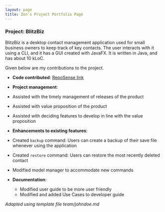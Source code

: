 ```yaml
---
layout: page
title: Zon's Project Portfolio Page
---
```


### Project: BlitzBiz

BlitzBiz is a desktop contact management application used for small business owners to keep track of key contacts. The user interacts with it using a CLI, and it has a GUI created with JavaFX. It is written in Java, and has about 10 kLoC.

Given below are my contributions to the project.

* **Code contributed**: [RepoSense link](https://nus-cs2103-ay2425s1.github.io/tp-dashboard/?search=zlch&sort=groupTitle&sortWithin=title&timeframe=commit&mergegroup=&groupSelect=groupByRepos&breakdown=true&checkedFileTypes=docs~functional-code~test-code~other&since=2024-09-20&tabOpen=true&tabType=authorship&tabAuthor=zlch&tabRepo=AY2425S1-CS2103T-W12-1%2Ftp%5Bmaster%5D&authorshipIsMergeGroup=false&authorshipFileTypes=docs~functional-code~test-code~other&authorshipIsBinaryFileTypeChecked=false&authorshipIsIgnoredFilesChecked=false)

* **Project management**:
* Assisted with the timely management of releases of the product
* Assisted with value proposition of the product
* Assisted with deciding features to develop in line with the value proposition

* **Enhancements to existing features**:
* Created `backup` command: Users can create a backup of their save file whenever using the application
* Created `restore` command: Users can restore the most recently deleted contact
* Modified model manager to accommodate new commands

* **Documentation**:
  * Modified user guide to be more user friendly
  * Modified and added Use Cases to developer guide

_Adapted using template file team/johndoe.md_


